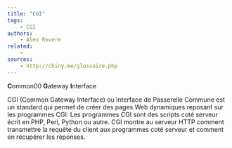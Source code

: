 ```yaml
---
title: "CGI"
tags:
    - CGI
authors:
    - Alex Rovere
related:
    - 
sources:
    - http://chiny.me/glossaire.php
---
```


**C**ommon00 **G**ateway **I**nterface

CGI (Common Gateway Interface) ou Interface de Passerelle Commune est un standard qui permet de créer des pages Web dynamiques reposant sur les programmes CGI. Les programmes CGI sont des scripts coté serveur écrit en PHP, Perl, Python ou autre.
CGI montre au serveur HTTP comment transmettre la requête du client aux programmes coté serveur et comment en récupérer les réponses.

